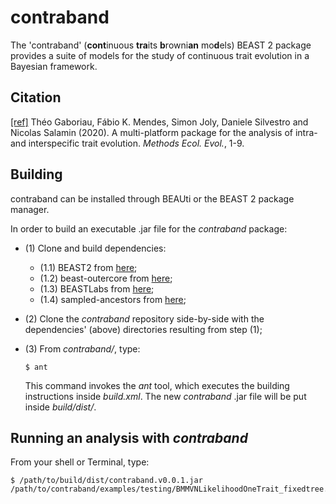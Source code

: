 # contraband

The 'contraband' (**cont**inuous **tra**its **b**rowni**an** mo**d**els) BEAST 2 package provides a suite of models for the study of continuous trait evolution in a Bayesian framework. 

## Citation

[[ref]](https://besjournals.onlinelibrary.wiley.com/doi/epdf/10.1111/2041-210X.13458) Théo Gaboriau, Fábio K. Mendes, Simon Joly, Daniele Silvestro and Nicolas Salamin (2020). A multi-platform package for the analysis of intra- and interspecific trait evolution. *Methods Ecol. Evol.*, 1-9.

## Building

contraband can be installed through BEAUti or the BEAST 2 package manager.


In order to build an executable .jar file for the *contraband* package:

+ (1) Clone and build dependencies:
    + (1.1) BEAST2 from [here](https://github.com/CompEvol/beast2);
    + (1.2) beast-outercore from [here](https://github.com/LinguaPhylo/beast-outercore);
    + (1.3) BEASTLabs from [here](examples/testing/BMMVNLikelihoodOneTrait_fixedtree.xml);
    + (1.4) sampled-ancestors from [here](https://github.com/CompEvol/sampled-ancestors);

+ (2) Clone the *contraband* repository side-by-side with the dependencies' (above) directories resulting from step (1);

+ (3) From *contraband/*, type:

    ```
    $ ant
    ```

    This command invokes the *ant* tool, which executes the building instructions inside *build.xml*. The new *contraband* .jar file will be put inside *build/dist/*.

## Running an analysis with *contraband*

From your shell or Terminal, type:

```
$ /path/to/build/dist/contraband.v0.0.1.jar /path/to/contraband/examples/testing/BMMVNLikelihoodOneTrait_fixedtree.xml
```
